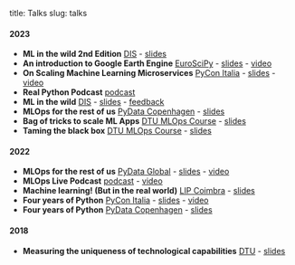title: Talks
slug: talks

#### 2023

- **ML in the wild 2nd Edition** [DIS](https://disabroad.org/copenhagen/) - [slides](/pdfs/ml-in-the-wild-v2.pdf) 
- **An introduction to Google Earth Engine** [EuroSciPy](https://www.euroscipy.org/2023/) - [slides](/pdfs/euroscipy-gee-intro.pdf) - [video](https://youtu.be/GXBPOlSxfoY?si=79ZSKAFu8vdW8J8W)
- **On Scaling Machine Learning Microservices** [PyCon Italia](https://pycon.it/en) - [slides](/pdfs/pycon-italia-scalable-ml.pdf) - [video](https://www.youtube.com/watch?v=T1Je3UHkxVk)
- **Real Python Podcast** [podcast](https://realpython.com/podcasts/rpp/150/)
- **ML in the wild** [DIS](https://disabroad.org/copenhagen/) - [slides](/pdfs/ml-in-the-wild.pdf) - [feedback](/pdfs/dis_feedback.pdf)
- **MLOps for the rest of us** [PyData Copenhagen](https://www.meetup.com/pydata-copenhagen/) - [slides](/pdfs/pydata-cph-mlops-for-the-rest-of-us.pdf) 
- **Bag of tricks to scale ML Apps** [DTU MLOps Course](https://skaftenicki.github.io/dtu_mlops/) - [slides](/pdfs/bag-of-tricks-scalable-api.pdf) 
- **Taming the black box** [DTU MLOps Course](https://skaftenicki.github.io/dtu_mlops/) - [slides](/pdfs/mlops-monitoring-sanitized.pdf) 

#### 2022

- **MLOps for the rest of us** [PyData Global](https://pydata.org/global2022/) - [slides](/pdfs/mlops-for-the-rest-of-us.pdf) - [video](https://www.youtube.com/watch?v=R6lPb9Meqoc)
- **MLOps Live Podcast** [podcast](https://podcasts.bcast.fm/e/r8k1qky8-early-stage-startups-small-teams-mlops-duarte-carmo) - [video](https://youtu.be/sqv1ydViDgA)
- **Machine learning! (But in the real world)** [LIP Coimbra](https://pages.lip.pt/data-science/) - [slides](/pdfs/lip-2022-sanitized.pdf)
- **Four years of Python** [PyCon Italia](https://pycon.it/en) - [slides](/pdfs/four-years-of-python-pycon.pdf) - [video](https://www.youtube.com/watch?v=zB_Hr-05Stc)
- **Four years of Python** [PyData Copenhagen](https://www.meetup.com/pydata-copenhagen/) - [slides](/pdfs/four-years-of-python-pydata.pdf)

#### 2018

- **Measuring the uniqueness of technological capabilities** [DTU](https://www.dtu.dk/english) - [slides](https://dl.dropboxusercontent.com/s/8h2kvhu6detyo82/Presentation%20Public.pdf)
